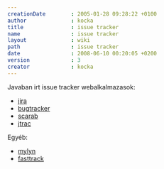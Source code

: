 ```yaml
---
creationDate        : 2005-01-28 09:28:22 +0100 
author              : kocka 
title               : issue tracker 
name                : issue tracker 
layout              : wiki 
path                : issue tracker 
date                : 2008-06-10 00:20:05 +0200 
version             : 3 
creator             : kocka 
---
```

Javaban irt issue tracker webalkalmazasok:

*   [jira](jira.html)
*   [bugtracker](Missing.html)
*   [scarab](scarab.html)
*   [jtrac](Missing.html)

Egyéb:

*   [mylyn](mylyn.html)
*   [fasttrack](fasttrack.html)
